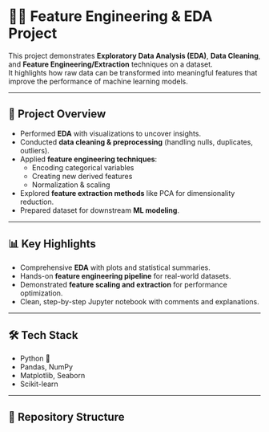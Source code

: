 # 🧑‍💻 Feature Engineering & EDA Project

This project demonstrates **Exploratory Data Analysis (EDA)**, **Data Cleaning**, and **Feature Engineering/Extraction** techniques on a dataset.  
It highlights how raw data can be transformed into meaningful features that improve the performance of machine learning models.

---

## 📌 Project Overview
- Performed **EDA** with visualizations to uncover insights.  
- Conducted **data cleaning & preprocessing** (handling nulls, duplicates, outliers).  
- Applied **feature engineering techniques**:
  - Encoding categorical variables  
  - Creating new derived features  
  - Normalization & scaling  
- Explored **feature extraction methods** like PCA for dimensionality reduction.  
- Prepared dataset for downstream **ML modeling**.

---

## 📊 Key Highlights
- Comprehensive **EDA** with plots and statistical summaries.  
- Hands-on **feature engineering pipeline** for real-world datasets.  
- Demonstrated **feature scaling and extraction** for performance optimization.  
- Clean, step-by-step Jupyter notebook with comments and explanations.  

---

## 🛠️ Tech Stack
- Python 🐍  
- Pandas, NumPy  
- Matplotlib, Seaborn  
- Scikit-learn  

---

## 📂 Repository Structure
